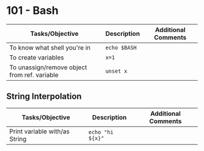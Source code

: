# 101 - Bash

Tasks/Objective | Description | Additional Comments
--- | --- | ---
To know what shell you're in | ```echo $BASH``` | 
To create variables | ```x=1``` |
To unassign/remove object from ref. variable | ```unset x``` |

## String Interpolation

Tasks/Objective | Description | Additional Comments
--- | --- | ---
Print variable with/as String | ```echo "hi ${x}"``` | 
